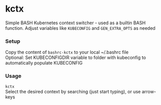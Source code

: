# kctx
Simple BASH Kubernetes context switcher - used as a builtin BASH function.
Adjust variables like `KUBECONFIG` and `GEN_EXTRA_OPTS` as needed

### Setup
Copy the content of `bashrc-kctx` to your local ~/.bashrc file  
Optional: Set KUBECONFIGDIR variable to folder with kubeconfig to automatically populate KUBECONFIG

### Usage
`kctx`  
Select the desired context by searching (just start typing), or use arrow-keys
